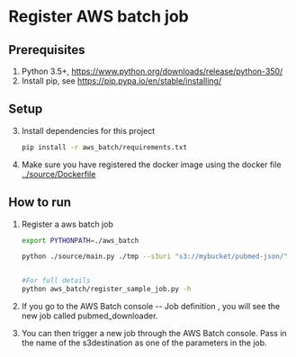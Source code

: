 # Register AWS batch job

## Prerequisites
1. Python 3.5+, https://www.python.org/downloads/release/python-350/ 
2. Install pip, see https://pip.pypa.io/en/stable/installing/ 

## Setup
3. Install dependencies for this project
    ```bash
    pip install -r aws_batch/requirements.txt
    ``` 
4. Make sure you have registered the docker image using the docker file [../source/Dockerfile](../source/Dockerfile)


## How to run

1. Register a aws batch job
    ```bash
    export PYTHONPATH=./aws_batch
    
    python ./source/main.py ./tmp --s3uri "s3://mybucket/pubmed-json/" --json-config '{"FtpDownloader": {  "host": "ftp.ncbi.nlm.nih.gov","reg_ex": "pubmed19n049.\\.xml\\.gz$","ftp_path":"/pubmed/baseline/"}, "FtpDownloaderPostProcess": {    "num_workers": 10 }}'

    
    #For full details
    python aws_batch/register_sample_job.py -h 

    ```

2. If you go to the AWS Batch console -- Job definition , you will see the new job called pubmed_downloader.

5. You can then trigger a new job through the AWS Batch console. Pass in the name of the s3destination as one of the parameters in the job.
